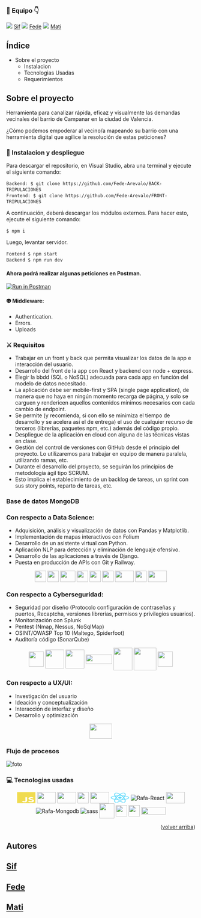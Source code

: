 ### 👋 Equipo 👇

<img src="https://media.licdn.com/dms/image/D4D03AQE3wHIBQO-RXA/profile-displayphoto-shrink_400_400/0/1668343626712?e=1680134400&v=beta&t=mz89SZ1oIqgtsYcq0jcJqpmukwe-9_EKEITNqMhOiIg" width="60"> [Sif](https://github.com/Sif03)
<img src="https://media.licdn.com/dms/image/D4D35AQGguOAobh22HA/profile-framedphoto-shrink_400_400/0/1673985276836?e=1675281600&v=beta&t=QIJathQ32PzD1kDq03OMkRQe2O8QuEssGUQg5hmYuSc" width="60"> [Fede](https://github.com/Fede-Arevalo)
<img src="https://media.licdn.com/dms/image/D4D03AQE-8XxZnjERHg/profile-displayphoto-shrink_400_400/0/1673467192390?e=1680134400&v=beta&t=lnl6MyCxgWKIrlNoQRR9b6E7SztkQPpRJe13dF_iH-s" width="60"> [Mati](https://github.com/msalvatore82)

## Índice

- Sobre el proyecto
  - Instalacion
  - Tecnologias Usadas
  - Requerimientos

## Sobre el proyecto

Herramienta para canalizar rápida, eficaz y visualmente las demandas vecinales del barrio de Campanar en la ciudad de Valencia.

¿Cómo podemos empoderar al vecino/a mapeando su barrio con una herramienta digital que agilice la resolución de estas peticiones?

### 💫 Instalacion y despliegue

Para descargar el repositorio, en Visual Studio, abra una terminal y ejecute el siguiente comando:

```
Backend: $ git clone https://github.com/Fede-Arevalo/BACK-TRIPULACIONES
Frontend: $ git clone https://github.com/Fede-Arevalo/FRONT-TRIPULACIONES
```

A continuación, deberá descargar los módulos externos. Para hacer esto, ejecute el siguiente comando:

```
$ npm i
```

Luego, levantar servidor.

```
Fontend $ npm start
Backend $ npm run dev
```

#### Ahora podrá realizar algunas peticiones en Postman.

[![Run in Postman](https://run.pstmn.io/button.svg)](https://documenter.getpostman.com/view/24077588/2s8ZDczKoh)

#### 👽 Middleware:

- Authentication.
- Errors.
- Uploads

### ⚔️ Requisitos

- Trabajar en un front y back que permita visualizar los datos de la app e interacción del usuario.
- Desarrollo del front de la app con React y backend con node + express.
- Elegir la bbdd (SQL o NoSQL) adecuada para cada app en función del modelo de datos necesitado.
- La aplicación debe ser mobile-first y SPA (single page application), de manera que no haya en ningún momento recarga de página, y solo se carguen y rendericen aquellos contenidos mínimos necesarios con cada cambio de endpoint.
- Se permite (y recomienda, si con ello se minimiza el tiempo de desarrollo y se acelera así el de entrega) el uso de cualquier recurso de terceros (librerías, paquetes npm, etc.) además del código propio.
- Despliegue de la aplicación en cloud con alguna de las técnicas vistas en clase.
- Gestión del control de versiones con GitHub desde el principio del proyecto. Lo utilizaremos para trabajar en equipo de manera paralela, utilizando ramas, etc.
- Durante el desarrollo del proyecto, se seguirán los principios de metodología ágil tipo SCRUM.
- Esto implica el establecimiento de un backlog de tareas, un sprint con sus story points, reparto de tareas, etc.

### Base de datos MongoDB

### Con respecto a Data Science:

- Adquisición, análisis y visualización de datos con Pandas y Matplotlib.
- Implementación de mapas interactivos con Folium
- Desarrollo de un asistente virtual con Python.
- Aplicación NLP para detección y eliminación de lenguaje ofensivo.
- Desarrollo de las aplicaciones a través de Django.
- Puesta en producción de APIs con Git y Railway.

<p align="center">
<img align="center" height="30" width="30" src="https://i.postimg.cc/Qx4qxX6B/674px-Pandas-mark-svg.png">
 <img align="center" height="30" width="30" src="https://i.postimg.cc/6QRV0CBR/92159303-30d41100-edfb-11ea-8107-1c5352202571.png">
 <img align="center" height="30" width="40" src="https://i.postimg.cc/HnSbx2tG/Django-Logo-768x480.png">
 <img align="center" height="30" width="30" src="https://i.postimg.cc/Df5rBv3C/kisspng-python-javascript-logo-clip-art-soloist-5b52da8509ef39-3275845315321565490407.png">
<img align="center" height="30" width="30" src="https://python-visualization.github.io/folium/_images/folium_logo.jpg">
  <img align="center"  height="30" width="30" src="https://railway.app/brand/logo-dark.svg">
  <img align="center"  height="30" width="50" src="https://cdn.jsdelivr.net/gh/devicons/devicon/icons/git/git-original.svg">
<img align="center" height="30" width="30" src="https://cdn.svgporn.com/logos/visual-studio-code.svg">
<img align="center"  height="30" width="50" src="https://cdn.jsdelivr.net/gh/devicons/devicon/icons/github/github-original.svg">
 </p>

### Con respecto a Cyberseguridad:

- Seguridad por diseño (Protocolo configuración de contraseñas y puertos, Recaptcha, versiones librerías, permisos y privilegios usuarios).
- Monitorización con Splunk
- Pentest (Nmap, Nessus, NoSqlMap)
- OSINT/OWASP Top 10 (Maltego, Spiderfoot)
- Auditoría código (SonarQube)

<p align="center">
<img align="center" height="40" width="40" src="https://www.splunk.com/content/dam/splunk2/images/Planet-Splunk.png">
<img align="center" height="50" width="50" src="https://upload.wikimedia.org/wikipedia/commons/thumb/a/ad/RecaptchaLogo.svg/2048px-RecaptchaLogo.svg.png">
<img align="center" height="50" width="50" src="https://nmap.org/images/nmap-logo-256x256.png">
<img align="center" height="25" width="70" src="https://w7.pngwing.com/pngs/342/909/png-transparent-nessus-computer-security-tenable-scanner-vulnerability-penetration-test-blue-computer-network-text.png">
<img align="center" height="60" width="50" src="https://static.maltego.com/cdn/Maltego%20Branding/Maltego%20logo%20-%20compact/Maltego-Logo-Compact-Yellow.png">
<img align="center" height="60" width="60" src="https://cdn.worldvectorlogo.com/logos/sonarqube.svg">
<img align="center" height="40" width="40" src="https://www.spiderfoot.net/wp-content/uploads/2020/05/largeLogo.png">
      </p>


### Con respecto a UX/UI:

- Investigación del usuario
- Ideación y conceptualización
- Interacción de interfaz y diseño
- Desarrollo y optimización

<p align="center">
<img align="center" height="40" width="60" src="https://upload.wikimedia.org/wikipedia/commons/a/ad/Figma-1-logo.png">
      </p>

### Flujo de procesos

![foto]()

### 💻 Tecnologias usadas

<p align="center">
<img align="center" height="30" width="50" src="https://raw.githubusercontent.com/devicons/devicon/master/icons/javascript/javascript-plain.svg">
<img align="center"  height="30" width="50" src="https://cdn.jsdelivr.net/gh/devicons/devicon/icons/nodejs/nodejs-original.svg">
<img align="center"  height="30" width="50" src="https://cdn.jsdelivr.net/gh/devicons/devicon/icons/git/git-original.svg">
<img align="center" height="30" width="30" src="https://cdn.svgporn.com/logos/visual-studio-code.svg">
<img align="center"  height="30" width="50" src="https://cdn.jsdelivr.net/gh/devicons/devicon/icons/github/github-original.svg">
<img align="center" alt="Rafa-React" height="30" width="50" src="https://raw.githubusercontent.com/devicons/devicon/master/icons/react/react-original.svg">
<img align="center" alt="Rafa-React" height="30" width="30" src="https://raw.githubusercontent.com/reduxjs/redux/master/logo/logo.png">
<img align="center" height="30" width="50" src="https://cdn.jsdelivr.net/gh/devicons/devicon/icons/npm/npm-original-wordmark.svg">
<img align="center" alt="Rafa-Mongodb" height="30" width="50" src="https://cdn.jsdelivr.net/gh/devicons/devicon/icons/mongodb/mongodb-original-wordmark.svg">
<img align="center" alt="sass" height="30" width="50" src="https://cdn.jsdelivr.net/gh/devicons/devicon/icons/sass/sass-original.svg">
<img align="center"  height="40" width="40" src="https://cdn.worldvectorlogo.com/logos/postman.svg">
<img align="center"  height="30" width="30" src="https://raw.githubusercontent.com/andris9/Nodemailer/master/assets/nm_logo_200x136.png">
<img align="center"  height="30" width="30" src="https://railway.app/brand/logo-dark.svg">
<img align="center"  height="20" width="65" src="https://upload.wikimedia.org/wikipedia/commons/thumb/5/5e/Vercel_logo_black.svg/2560px-Vercel_logo_black.svg.png">
      </p>

<p align="right">(<a href="#readme-top">volver arriba</a>)</p>

## Autores

## [Sif](https://github.com/Sif03)

## [Fede](https://github.com/Fede-Arevalo)

## [Mati](https://github.com/msalvatore82)

